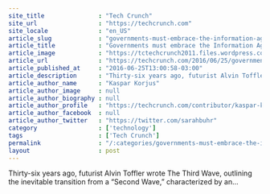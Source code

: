 ```yaml
---
site_title               : "Tech Crunch"
site_url                 : "https://techcrunch.com"
site_locale              : "en_US"
article_slug             : "governments-must-embrace-the-information-age-or-risk-becoming-obsolete"
article_title            : "Governments must embrace the Information Age or risk becoming obsolete"
article_image            : "https://tctechcrunch2011.files.wordpress.com/2015/11/shutterstock_134874092.jpg?w=764&h=400&crop=1"
article_url              : "https://techcrunch.com/2016/06/25/governments-must-embrace-the-information-age-or-risk-becoming-obsolete/"
article_published_at     : "2016-06-25T13:00:58-03:00"
article_description      : "Thirty-six years ago, futurist Alvin Toffler wrote The Third Wave, outlining the inevitable transition from a “Second Wave,” characterized by an..."
article_author_name      : "Kaspar Korjus"
article_author_image     : null
article_author_biography : null
article_author_profile   : "https://techcrunch.com/contributor/kaspar-korjus/"
article_author_facebook  : null
article_author_twitter   : "https://twitter.com/sarahbuhr"
category                 : ['technology']
tags                     : ['Tech Crunch']
permalink                : "/:categories/governments-must-embrace-the-information-age-or-risk-becoming-obsolete/"
layout                   : post
---
```


Thirty-six years ago, futurist Alvin Toffler wrote The Third Wave, outlining the inevitable transition from a “Second Wave,” characterized by an...
